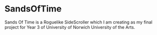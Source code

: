 # SandsOfTime

Sands Of Time is a Roguelike SideScroller which I am creating as my final project for Year 3 of University of Norwich University of the Arts.
